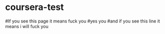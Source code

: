 # coursera-test
#If you see this page it means fuck you
#yes you
#and if you see this line it means i will fuck you
